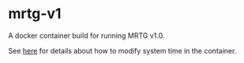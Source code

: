 # mrtg-v1
A docker container build for running MRTG v1.0.

See [here](https://stackoverflow.com/questions/29556879/is-it-possible-change-date-in-docker-container) for details about how to modify system time in the container.
